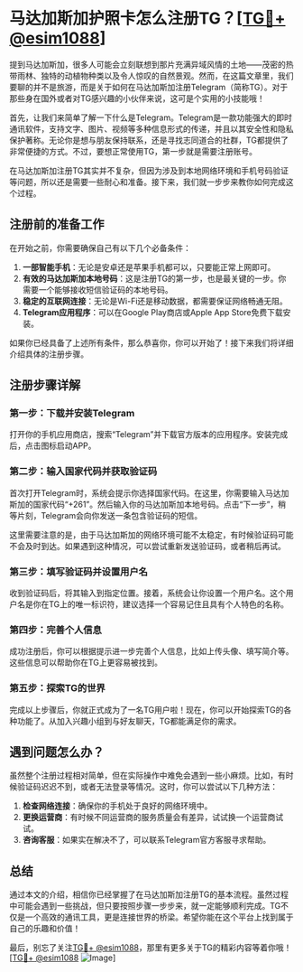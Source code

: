 # 马达加斯加护照卡怎么注册TG？[[TG💪+ @esim1088](https://t.me/s/esim1088)]

提到马达加斯加，很多人可能会立刻联想到那片充满异域风情的土地——茂密的热带雨林、独特的动植物种类以及令人惊叹的自然景观。然而，在这篇文章里，我们要聊的并不是旅游，而是关于如何在马达加斯加注册Telegram（简称TG）。对于那些身在国外或者对TG感兴趣的小伙伴来说，这可是个实用的小技能哦！

首先，让我们来简单了解一下什么是Telegram。Telegram是一款功能强大的即时通讯软件，支持文字、图片、视频等多种信息形式的传递，并且以其安全性和隐私保护著称。无论你是想与朋友保持联系，还是寻找志同道合的社群，TG都提供了非常便捷的方式。不过，要想正常使用TG，第一步就是需要注册账号。

在马达加斯加注册TG其实并不复杂，但因为涉及到本地网络环境和手机号码验证等问题，所以还是需要一些耐心和准备。接下来，我们就一步步来教你如何完成这个过程。

## 注册前的准备工作

在开始之前，你需要确保自己有以下几个必备条件：

1. **一部智能手机**：无论是安卓还是苹果手机都可以，只要能正常上网即可。
2. **有效的马达加斯加本地号码**：这是注册TG的第一步，也是最关键的一步。你需要一个能够接收短信验证码的本地号码。
3. **稳定的互联网连接**：无论是Wi-Fi还是移动数据，都需要保证网络畅通无阻。
4. **Telegram应用程序**：可以在Google Play商店或Apple App Store免费下载安装。

如果你已经具备了上述所有条件，那么恭喜你，你可以开始了！接下来我们将详细介绍具体的注册步骤。

## 注册步骤详解

### 第一步：下载并安装Telegram

打开你的手机应用商店，搜索“Telegram”并下载官方版本的应用程序。安装完成后，点击图标启动APP。

### 第二步：输入国家代码并获取验证码

首次打开Telegram时，系统会提示你选择国家代码。在这里，你需要输入马达加斯加的国家代码“+261”。然后输入你的马达加斯加本地号码。点击“下一步”，稍等片刻，Telegram会向你发送一条包含验证码的短信。

这里需要注意的是，由于马达加斯加的网络环境可能不太稳定，有时候验证码可能不会及时到达。如果遇到这种情况，可以尝试重新发送验证码，或者稍后再试。

### 第三步：填写验证码并设置用户名

收到验证码后，将其输入到指定位置。接着，系统会让你设置一个用户名。这个用户名是你在TG上的唯一标识符，建议选择一个容易记住且具有个人特色的名称。

### 第四步：完善个人信息

成功注册后，你可以根据提示进一步完善个人信息，比如上传头像、填写简介等。这些信息可以帮助你在TG上更容易被找到。

### 第五步：探索TG的世界

完成以上步骤后，你就正式成为了一名TG用户啦！现在，你可以开始探索TG的各种功能了。从加入兴趣小组到与好友聊天，TG都能满足你的需求。

## 遇到问题怎么办？

虽然整个注册过程相对简单，但在实际操作中难免会遇到一些小麻烦。比如，有时候验证码迟迟不到，或者无法登录等情况。这时，你可以尝试以下几种方法：

1. **检查网络连接**：确保你的手机处于良好的网络环境中。
2. **更换运营商**：有时候不同运营商的服务质量会有差异，试试换一个运营商试试。
3. **咨询客服**：如果实在解决不了，可以联系Telegram官方客服寻求帮助。

## 总结

通过本文的介绍，相信你已经掌握了在马达加斯加注册TG的基本流程。虽然过程中可能会遇到一些挑战，但只要按照步骤一步步来，就一定能够顺利完成。TG不仅是一个高效的通讯工具，更是连接世界的桥梁。希望你能在这个平台上找到属于自己的乐趣和价值！

最后，别忘了关注[TG💪+ @esim1088](https://t.me/s/esim1088)，那里有更多关于TG的精彩内容等着你哦！[[TG💪+ @esim1088](https://t.me/s/esim1088) ![Image](https://i.postimg.cc/4NQfJmqS/Snipaste-2025-05-13-00-14-12.png)]